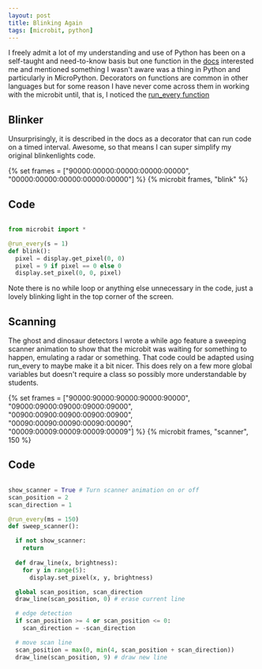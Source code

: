 ```yaml
---
layout: post
title: Blinking Again
tags: [microbit, python]
---
```


I freely admit a lot of my understanding and use of Python has been on a self-taught and need-to-know basis but one function in the 
[docs](https://microbit-micropython.readthedocs.io/en/v2-docs/) interested me and mentioned something I wasn't aware was a thing 
in Python and particularly in MicroPython. Decorators on functions are common in other languages but for some reason I have never 
come across them in working with the microbit until, that is, I noticed the 
[run_every function]([https://microbit-micropython.readthedocs.io/en/v2-docs/](https://microbit-micropython.readthedocs.io/en/v2-docs/microbit.html#microbit.run_every))


## Blinker

Unsurprisingly, it is described in the docs as a decorator that can run code on a timed interval. Awesome, so that means I can super simplify 
my original blinkenlights code.

{% set frames = ["90000:00000:00000:00000:00000", "00000:00000:00000:00000:00000"] %}
{% microbit frames, "blink" %}


## Code 

```python

from microbit import *

@run_every(s = 1)
def blink():
  pixel = display.get_pixel(0, 0)
  pixel = 9 if pixel == 0 else 0
  display.set_pixel(0, 0, pixel)

```

Note there is no while loop or anything else unnecessary in the code, just a lovely blinking light in the top corner of the screen. 


## Scanning

The ghost and dinosaur detectors I wrote a while ago feature a sweeping scanner animation to show that the microbit was 
waiting for something to happen, emulating a radar or something. That code could be adapted using run_every to maybe make it 
a bit nicer. This does rely on a few more global variables but doesn't require a class so possibly more understandable by students.

{% set frames = ["90000:90000:90000:90000:90000", "09000:09000:09000:09000:09000", "00900:00900:00900:00900:00900", "00090:00090:00090:00090:00090", "00009:00009:00009:00009:00009"] %}
{% microbit frames, "scanner", 150 %}


## Code

```python

show_scanner = True # Turn scanner animation on or off
scan_position = 2
scan_direction = 1

@run_every(ms = 150)
def sweep_scanner():

  if not show_scanner:
    return
  
  def draw_line(x, brightness):
    for y in range(5):
      display.set_pixel(x, y, brightness)

  global scan_position, scan_direction
  draw_line(scan_position, 0) # erase current line

  # edge detection
  if scan_position >= 4 or scan_position <= 0:
    scan_direction = -scan_direction

  # move scan line
  scan_position = max(0, min(4, scan_position + scan_direction))
  draw_line(scan_position, 9) # draw new line
  
```
